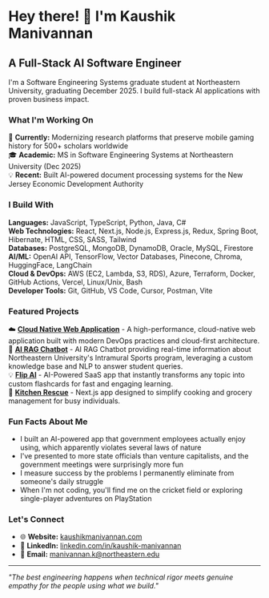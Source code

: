 # Hey there! 👋 I'm Kaushik Manivannan

## A Full-Stack AI Software Engineer

I'm a Software Engineering Systems graduate student at Northeastern University, graduating December 2025. I build full-stack AI applications with proven business impact.

### What I'm Working On
🔬 **Currently:** Modernizing research platforms that preserve mobile gaming history for 500+ scholars worldwide  
🎓 **Academic:** MS in Software Engineering Systems at Northeastern University (Dec 2025)  
💡 **Recent:** Built AI-powered document processing systems for the New Jersey Economic Development Authority

### I Build With
**Languages:** JavaScript, TypeScript, Python, Java, C#  
**Web Technologies:** React, Next.js, Node.js, Express.js, Redux, Spring Boot, Hibernate, HTML, CSS, SASS, Tailwind  
**Databases:** PostgreSQL, MongoDB, DynamoDB, Oracle, MySQL, Firestore  
**AI/ML:** OpenAI API, TensorFlow, Vector Databases, Pinecone, Chroma, HuggingFace, LangChain  
**Cloud & DevOps:** AWS (EC2, Lambda, S3, RDS), Azure, Terraform, Docker, GitHub Actions, Vercel, Linux/Unix, Bash  
**Developer Tools:** Git, GitHub, VS Code, Cursor, Postman, Vite  

### Featured Projects
☁️ **[Cloud Native Web Application](https://github.com/kaushik-manivannan-cloud-org/webapp)** - A high-performance, cloud-native web application built with modern DevOps practices and cloud-first architecture.  
🤖 **[AI RAG Chatbot](https://neuimbot.vercel.app)** - AI RAG Chatbot providing real-time information about Northeastern University's Intramural Sports program, leveraging a custom knowledge base and NLP to answer student queries.  
💡 **[Flip AI](https://flipai.vercel.app)** - AI-Powered SaaS app that instantly transforms any topic into custom flashcards for fast and engaging learning.  
🍳 **[Kitchen Rescue](https://kitchenrescue.vercel.app)** - Next.js app designed to simplify cooking and grocery management for busy individuals.  

### Fun Facts About Me
- I built an AI-powered app that government employees actually enjoy using, which apparently violates several laws of nature
- I've presented to more state officials than venture capitalists, and the government meetings were surprisingly more fun
- I measure success by the problems I permanently eliminate from someone's daily struggle
- When I'm not coding, you'll find me on the cricket field or exploring single-player adventures on PlayStation

### Let's Connect
- 🌐 **Website:** [kaushikmanivannan.com](https://www.kaushikmanivannan.com)
- 💼 **LinkedIn:** [linkedin.com/in/kaushik-manivannan](https://linkedin.com/in/kaushik-manivannan)
- 📧 **Email:** manivannan.k@northeastern.edu

---
*"The best engineering happens when technical rigor meets genuine empathy for the people using what we build."*
